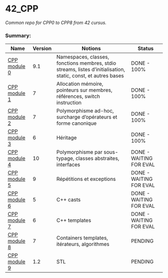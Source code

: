 
# 42_CPP
*Common repo for CPP0 to CPP8 from 42 cursus.*

  ### Summary:

  
|  Name| Version | Notions | Status |
|--|--|--|--|
| [CPP module 0](https://cdn.intra.42.fr/pdf/pdf/79781/fr.subject.pdf) | 9.1 | Namespaces, classes, fonctions membres, stdio streams, listes d’initialisation, static, const, et autres bases | DONE - 100% |
| [CPP module 1](https://cdn.intra.42.fr/pdf/pdf/79884/fr.subject.pdf) | 7 | Allocation mémoire, pointeurs sur membres, références, switch instruction | DONE - 100% |
| [CPP module 2](https://cdn.intra.42.fr/pdf/pdf/79797/fr.subject.pdf) | 7 | Polymorphisme ad-hoc, surcharge d’opérateurs et forme canonique | DONE - 100% |
| [CPP module 3](https://cdn.intra.42.fr/pdf/pdf/79805/fr.subject.pdf) | 6 | Héritage |  DONE - 100% |
| [CPP module 4](https://cdn.intra.42.fr/pdf/pdf/79072/fr.subject.pdf) | 10 | Polymorphisme par sous-typage, classes abstraites, interfaces | DONE - WAITING FOR EVAL |
| [CPP module 5](https://cdn.intra.42.fr/pdf/pdf/79159/fr.subject.pdf) | 9 | Répétitions et exceptions | DONE - WAITING FOR EVAL |
| [CPP module 6](https://cdn.intra.42.fr/pdf/pdf/79161/fr.subject.pdf) | 5 | C++ casts | DONE - WAITING FOR EVAL |
| [CPP module 7](https://cdn.intra.42.fr/pdf/pdf/79164/fr.subject.pdf) | 6 | C++ templates | DONE - WAITING FOR EVAL |
| [CPP module 8](https://cdn.intra.42.fr/pdf/pdf/80379/fr.subject.pdf) | 7 |  Containers templates, itérateurs, algorithmes | PENDING |
| [CPP module 9](https://cdn.intra.42.fr/pdf/pdf/79984/en.subject.pdf) | 1.2 | STL | PENDING |


